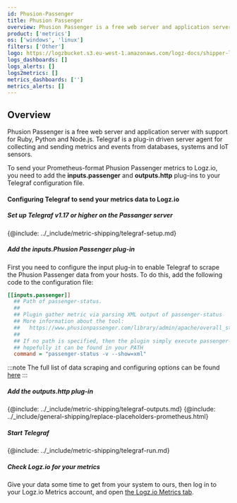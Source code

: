 ```yaml
---
id: Phusion-Passenger
title: Phusion Passenger
overview: Phusion Passenger is a free web server and application server with support for Ruby, Python and Node.js. Telegraf is a plug-in driven server agent for collecting and sending metrics and events from databases, systems and IoT sensors.
product: ['metrics']
os: ['windows', 'linux']
filters: ['Other']
logo: https://logzbucket.s3.eu-west-1.amazonaws.com/logz-docs/shipper-logos/phfusion-logo.png
logs_dashboards: []
logs_alerts: []
logs2metrics: []
metrics_dashboards: ['']
metrics_alerts: []
---
```




## Overview

Phusion Passenger is a free web server and application server with support for Ruby, Python and Node.js. Telegraf is a plug-in driven server agent for collecting and sending metrics and events from databases, systems and IoT sensors.

To send your Prometheus-format Phusion Passenger metrics to Logz.io, you need to add the **inputs.passenger** and **outputs.http** plug-ins to your Telegraf configuration file.

#### Configuring Telegraf to send your metrics data to Logz.io

 

##### Set up Telegraf v1.17 or higher on the Passanger server

{@include: ../_include/metric-shipping/telegraf-setup.md}

##### Add the inputs.Phusion Passenger plug-in

First you need to configure the input plug-in to enable Telegraf to scrape the Phusion Passenger data from your hosts. To do this, add the following code to the configuration file:

``` ini
[[inputs.passenger]]
  ## Path of passenger-status.
  ##
  ## Plugin gather metric via parsing XML output of passenger-status
  ## More information about the tool:
  ##   https://www.phusionpassenger.com/library/admin/apache/overall_status_report.html
  ##
  ## If no path is specified, then the plugin simply execute passenger-status
  ## hopefully it can be found in your PATH
  command = "passenger-status -v --show=xml"
```

:::note
The full list of data scraping and configuring options can be found [here](https://github.com/influxdata/telegraf/blob/release-1.18/plugins/inputs/passenger/README.md)
:::
 

##### Add the outputs.http plug-in
  
{@include: ../_include/metric-shipping/telegraf-outputs.md}
{@include: ../_include/general-shipping/replace-placeholders-prometheus.html}
  
##### Start Telegraf

{@include: ../_include/metric-shipping/telegraf-run.md}

##### Check Logz.io for your metrics

Give your data some time to get from your system to ours, then log in to your Logz.io Metrics account, and open [the Logz.io Metrics tab](https://app.logz.io/#/dashboard/metrics/).


 
